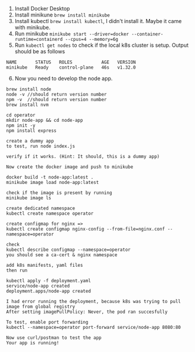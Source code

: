 1. Install Docker Desktop
2. Install minikune `brew install minikube`
3. Install kubectl `brew install kubectl`, I didn't install it. Maybe it came with minikube.
4. Run minikube `minikube start --driver=docker --container-runtime=containerd --cpus=4 --memory=6g`
5. Run `kubectl get nodes` to check if the local k8s cluster is setup. Output should be as follows
```
NAME       STATUS   ROLES           AGE   VERSION
minikube   Ready    control-plane   46s   v1.32.0
```
6. Now you need to develop the node app.
```
brew install node
node -v //should return version number
npm -v  //should return version number
brew install nvm

cd operator
mkdir node-app && cd node-app
npm init -y
npm install express

create a dummy app
to test, run node index.js

verify if it works. (Hint: It should, this is a dummy app)

Now create the docker image and push to minikube

docker build -t node-app:latest .
minikube image load node-app:latest

check if the image is present by running
minikube image ls

create dedicated namespace
kubectl create namespace operator

create configmap for nginx => 
kubectl create configmap nginx-config --from-file=nginx.conf --namespace=operator

check
kubectl describe configmap --namespace=operator
you should see a ca-cert & nginx namespace

add k8s manifests, yaml files
then run

kubectl apply -f deployment.yaml
service/node-app created
deployment.apps/node-app created

I had error running the deployment, because k8s was trying to pull image from global registry
After setting imagePullPolicy: Never, the pod ran succesfully

To test, enable port forwarding
kubectl --namespace=operator port-forward service/node-app 8080:80

Now use curl/postman to test the app
Your app is running!
```
